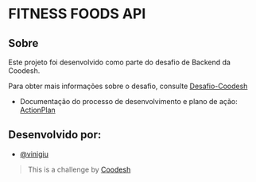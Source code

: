 # FITNESS FOODS API

## Sobre

Este projeto foi desenvolvido como parte do desafio de Backend da Coodesh.

Para obter mais informações sobre o desafio, consulte [Desafio-Coodesh](https://lab.coodesh.com/viniciusgiuseppe/products-parser-20230105)

- Documentação do processo de desenvolvimento e plano de ação: [ActionPlan](https://github.com/vinigiu/fitness-foods-api/blob/master/ActionPlan.md) 

## Desenvolvido por:
- [@vinigiu](https://github.com/vinigiu)
> This is a challenge by [Coodesh](https://coodesh.com/)